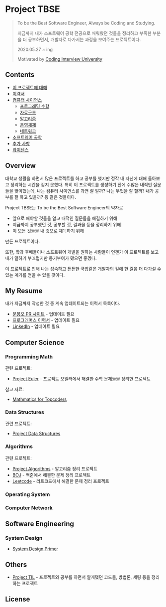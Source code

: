 # Project TBSE

> To be the Best Software Engineer, Always be Coding and Studying.
>
> 지금까지 내가 소프트웨어 공학 전공으로 배워왔던 것들을 정리하고 부족한 부분을 더 공부하면서, 개발자로 다가서는 과정을 보여주는 프로젝트이다.
>
> 2020.05.27 ~ ing
>
> Motivated by [Coding Interview University](https://github.com/jwasham/coding-interview-university/blob/master/translations/README-ko.md)  

## Contents

* [이 프로젝트에 대해](#About-Project)
* [이력서](#My-Resume)
* [컴퓨터 사이언스](#Computer-Science)
    - [프로그래밍 수학](#Programming-Math)
    - [자료구조](#Data-Structures)
    - [알고리즘](#Algorithms)
    - [운영체제](#Operating-System)
    - [네트워크](#Computer-Network)
* [소프트웨어 공학](#Software-Engineering)
* [추가 사항](#Others)
* [라이센스](#License)

## Overview

대학교 생활을 하면서 많은 프로젝트를 하고 공부를 했지만 정작 내 자신에 대해 돌아보고 정리하는 시간을 갖지 못했다. 특히 이 프로젝트를 생성하기 전에 수많은 내적인 질문들을 맞이했는데, 나는 컴퓨터 사이언스를 과연 잘 알까? 나는 무엇을 잘 할까? 내가 공부를 잘 하고 있을까? 등 같은 것들이다.

Project TBSE는 To be the Best Software Engineer의 약자로

* 앞으로 해야할 것들을 알고 내적인 질문들을 해결하기 위해
* 지금까지 공부했던 것, 공부할 것, 결과물 등을 정리하기 위해
* 이 모든 것들을 내 것으로 체득하기 위해

만든 프로젝트이다.

또한, 학과 후배들이나 소프트웨어 개발을 원하는 사람들이 언젠가 이 프로젝트를 보고 내가 말하기 부끄럽지만 동기부여가 됐으면 좋겠다.

이 프로젝트로 인해 나는 성숙하고 든든한 국밥같은 개발자의 길에 한 걸음 더 다가설 수 있는 계기를 얻을 수 있을 것이다.

## My Resume

내가 지금까지 작성한 것 중 계속 업데이트되는 이력서 목록이다.

* [문봉오 PR 사이트](https://bonomoon.site) - 업데이트 필요
* [프로그래머스 이력서](/Resume/2020_programmers_resume.pdf) - 업데이트 필요
* [LinkedIn](https://www.linkedin.com/in/bong-oh-moon-b85b671aa/) - 업데이트 필요

## Computer Science

### Programming Math

<!-- [View Chapter](/Computer_Science/Programming_Math/) -->

관련 프로젝트:

* [Project Euler](https://github.com/bonomoon/project-euler) - 프로젝트 오일러에서 해결한 수학 문제들을 정리한 프로젝트

참고 자료:

* [Mathmatics for Topcoders](https://www.topcoder.com/community/competitive-programming/tutorials/mathematics-for-topcoders/)

### Data Structures

관련 프로젝트:

* [Project Data Structures](https://github.com/bonomoon/project-data-structures)

### Algorithms

관련 프로젝트:

* [Project Algorithms](https://github.com/bonomoon/project-algorithms) - 알고리즘 정리 프로젝트
* [BOJ](https://github.com/bonomoon/project-algorithms) - 백준에서 해결한 문제 정리 프로젝트
* [Leetcode](https://github.com/bonomoon/leetcode) - 리트코드에서 해결한 문제 정리 프로젝트

### Operating System

### Computer Network

## Software Engineering

### System Design

* [System Design Primer](https://github.com/donnemartin/system-design-primer)

## Others

* [Project TIL](https://github.com/bonomoon/project-TIL) - 프로젝트와 공부를 하면서 알게됐던 코드들, 방법론, 세팅 등을 정리하는 프로젝트

## License
